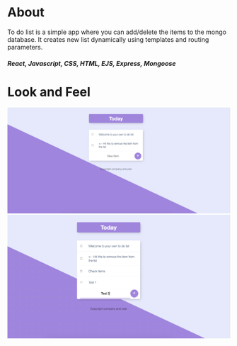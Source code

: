 
<h1>About</h1>
To do list is a simple app where you can add/delete the items to the mongo database. It creates new list dynamically using templates and routing parameters.

<h5><b>React, Javascript, CSS, HTML, EJS, Express, Mongoose</b></h5>


<h1>Look and Feel</h1>
<img src="public/Images/1.png" class="imgSS"/>

<img src="public/Images/2.png" class="imgSS"/>

